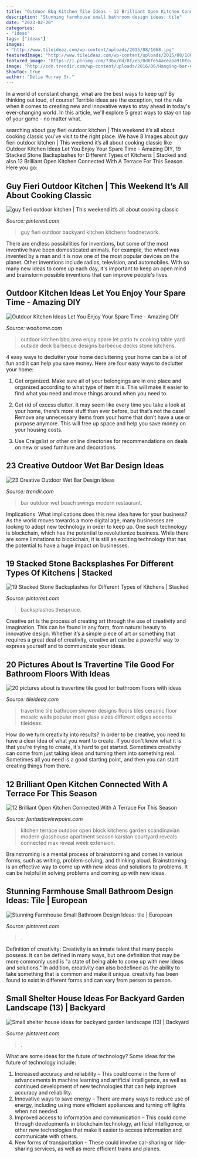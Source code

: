 ```yaml
---
title: "Outdoor Bbq Kitchen Tile Ideas - 12 Brilliant Open Kitchen Connected With A Terrace For This Season"
description: "Stunning farmhouse small bathroom design ideas: tile"
date: "2023-02-20"
categories:
- "ideas"
tags: ["ideas"]
images:
- "http://www.tileideaz.com/wp-content/uploads/2015/08/1068.jpg"
featuredImage: "http://www.tileideaz.com/wp-content/uploads/2015/08/1068.jpg"
featured_image: "https://i.pinimg.com/736x/0d/8f/e5/0d8fe54aceaba910fecd3a602e8cbab5.jpg"
image: "http://cdn.trendir.com/wp-content/uploads/2016/06/Hanging-bar-chairs.jpg"
ShowToc: true
author: "Delia Murray Sr."
---
```



In a world of constant change, what are the best ways to keep up? By thinking out loud, of course! Terrible ideas are the exception, not the rule when it comes to creating new and innovative ways to stay ahead in today's ever-changing world. In this article, we'll explore 5 great ways to stay on top of your game - no matter what.

	

		
searching about guy fieri outdoor kitchen | This weekend it’s all about cooking classic you've visit to the right place. We have 8 Images about guy fieri outdoor kitchen | This weekend it’s all about cooking classic like Outdoor Kitchen Ideas Let You Enjoy Your Spare Time - Amazing DIY, 19 Stacked Stone Backsplashes for Different Types of Kitchens | Stacked and also 12 Brilliant Open Kitchen Connected With A Terrace For This Season. Here you go:
		
    
## Guy Fieri Outdoor Kitchen | This Weekend It’s All About Cooking Classic

<img loading=lazy src="https://i.pinimg.com/736x/cb/6b/77/cb6b777cbc30a81e69dcca7c2809112b--guy-fieri-outdoor-kitchens.jpg" onerror="this.onerror=null;this.src='https://tse1.mm.bing.net/th?id=OIP.O3xZmtszAEa4Mq6ZSuWhTAHaFj&amp;pid=15.1';" alt="guy fieri outdoor kitchen | This weekend it’s all about cooking classic">

_Source: pinterest.com_

>guy fieri outdoor backyard kitchen kitchens foodnetwork. 

	

There are endless possibilities for inventions, but some of the most inventive have been domesticated animals. For example, the wheel was invented by a man and it is now one of the most popular devices on the planet. Other inventions include radios, television, and automobiles. With so many new ideas to come up each day, it's important to keep an open mind and brainstorm possible inventions that can improve people's lives.

    
## Outdoor Kitchen Ideas Let You Enjoy Your Spare Time - Amazing DIY

<img loading=lazy src="http://www.woohome.com/wp-content/uploads/2014/02/outdoor-kitchen-15.jpg" onerror="this.onerror=null;this.src='https://tse2.mm.bing.net/th?id=OIP.aBX0IHzMpmdlZpbli8pgXgHaJ4&amp;pid=15.1';" alt="Outdoor Kitchen Ideas Let You Enjoy Your Spare Time - Amazing DIY">

_Source: woohome.com_

>outdoor kitchen bbq area enjoy spare let patio tv cooking table yard outside deck barbeque designs barbecue decks stone kitchens. 

	

4 easy ways to declutter your home
decluttering your home can be a lot of fun and it can help you save money. Here are four easy ways to declutter your home:
1. Get organized. Make sure all of your belongings are in one place and organized according to what type of item it is. This will make it easier to find what you need and move things around when you need to.

2. Get rid of excess clutter. It may seem like every time you take a look at your home, there’s more stuff than ever before, but that’s not the case! Remove any unnecessary items from your home that don’t have a use or purpose anymore. This will free up space and help you save money on your housing costs.

3. Use Craigslist or other online directories for recommendations on deals on new or used furniture and decorations.

    
## 23 Creative Outdoor Wet Bar Design Ideas

<img loading=lazy src="http://cdn.trendir.com/wp-content/uploads/2016/06/Hanging-bar-chairs.jpg" onerror="this.onerror=null;this.src='https://tse3.mm.bing.net/th?id=OIP.T_xqo3r8w60yGNka02yeywHaLH&amp;pid=15.1';" alt="23 Creative Outdoor Wet Bar Design Ideas">

_Source: trendir.com_

>bar outdoor wet beach swings modern restaurant. 

	

Implications: What implications does this new idea have for your business?
As the world moves towards a more digital age, many businesses are looking to adopt new technology in order to keep up. One such technology is blockchain, which has the potential to revolutionize business. While there are some limitations to blockchain, it is still an exciting technology that has the potential to have a huge impact on businesses.

    
## 19 Stacked Stone Backsplashes For Different Types Of Kitchens | Stacked

<img loading=lazy src="https://i.pinimg.com/736x/4b/5f/14/4b5f14cdf2f97a0b94f653a73c8838f6.jpg" onerror="this.onerror=null;this.src='https://tse2.mm.bing.net/th?id=OIP.-4K0h21GKkj0P1930IKqAQHaLI&amp;pid=15.1';" alt="19 Stacked Stone Backsplashes for Different Types of Kitchens | Stacked">

_Source: pinterest.com_

>backsplashes thespruce. 

	

Creative art is the process of creating art through the use of creativity and imagination. This can be found in any form, from natural beauty to innovative design. Whether it’s a simple piece of art or something that requires a great deal of creativity, creative art can be a powerful way to express yourself and to communicate your ideas.

    
## 20 Pictures About Is Travertine Tile Good For Bathroom Floors With Ideas

<img loading=lazy src="http://www.tileideaz.com/wp-content/uploads/2015/08/1068.jpg" onerror="this.onerror=null;this.src='https://tse2.mm.bing.net/th?id=OIP.P-Wqs5G225laCmMncvMT-gHaLI&amp;pid=15.1';" alt="20 pictures about is travertine tile good for bathroom floors with ideas">

_Source: tileideaz.com_

>travertine tile bathroom shower designs floors tiles ceramic floor mosaic walls popular most glass sizes different edges accents tileideaz. 

	

How do we turn creativity into results?
In order to be creative, you need to have a clear idea of what you want to create. If you don't know what it is that you're trying to create, it's hard to get started. Sometimes creativity can come from just taking ideas and turning them into something real. Sometimes all you need is a good starting point, and then you can start creating things from there.

    
## 12 Brilliant Open Kitchen Connected With A Terrace For This Season

<img loading=lazy src="http://www.fantasticviewpoint.com/wp-content/uploads/2016/06/Max-and-Karstan-terrace-to-kitchen-634x423.jpg" onerror="this.onerror=null;this.src='https://tse2.mm.bing.net/th?id=OIP.mIB2bjV8vX2XRqvXYwVVogHaE8&amp;pid=15.1';" alt="12 Brilliant Open Kitchen Connected With A Terrace For This Season">

_Source: fantasticviewpoint.com_

>kitchen terrace outdoor open block kitchens garden scandinavian modern glasshouse apartment season karstan courtyard reveals connected max reveal week extension. 

	

Brainstroming is a mental process of brainstorming and comes in various forms, such as writing, problem-solving, and thinking aloud. Brainstroming is an effective way to come up with new ideas and solutions to problems. It can be helpful in solving problems and coming up with new ideas.

    
## Stunning Farmhouse Small Bathroom Design Ideas: Tile | European

<img loading=lazy src="https://i.pinimg.com/736x/0d/8f/e5/0d8fe54aceaba910fecd3a602e8cbab5.jpg" onerror="this.onerror=null;this.src='https://tse1.mm.bing.net/th?id=OIP.HkCY-WYpfYPWM7yTqabXsQHaLH&amp;pid=15.1';" alt="Stunning Farmhouse Small Bathroom Design Ideas: tile | European">

_Source: pinterest.com_

>. 

	

Definition of creativity:
Creativity is an innate talent that many people possess. It can be defined in many ways, but one definition that may be more commonly used is "a state of being able to come up with new ideas and solutions." In addition, creativity can also bedefined as the ability to take something that is common and make it unique. creativity has been found to exist in different forms and can vary from person to person.

    
## Small Shelter House Ideas For Backyard Garden Landscape (13) | Backyard

<img loading=lazy src="https://i.pinimg.com/736x/5b/34/78/5b347827c42f237d491c41185521f65f.jpg" onerror="this.onerror=null;this.src='https://tse3.mm.bing.net/th?id=OIP.Up0-Yrpw06l26pefVxSk6gAAAA&amp;pid=15.1';" alt="Small shelter house ideas for backyard garden landscape (13) | Backyard">

_Source: pinterest.com_

>. 

	

What are some ideas for the future of technology?
Some ideas for the future of technology include: 
1. Increased accuracy and reliability – This could come in the form of advancements in machine learning and artificial intelligence, as well as continued development of new technologies that can help improve accuracy and reliability. 
2. Innovative ways to save energy – There are many ways to reduce use of energy, including using more efficient appliances and turning off lights when not needed. 
3. Improved access to information and communication – This could come through developments in blockchain technology, artificial intelligence, or other new technologies that make it easier to access information and communicate with others. 
4. New forms of transportation – These could involve car-sharing or ride-sharing services, as well as more efficient trains and planes.

